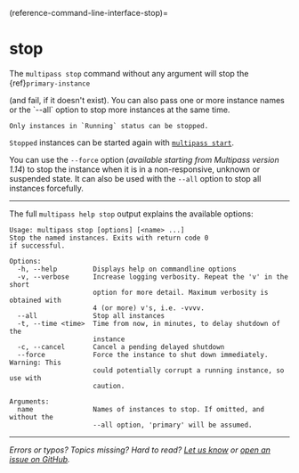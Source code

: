 (reference-command-line-interface-stop)=
# stop

The `multipass stop` command without any argument will stop the {ref}`primary-instance`
<!-- [Primary instance]( /t/28469#primary-instance) --> (and fail, if it doesn't exist). You can also pass one or more instance names or the `--all` option to stop more instances at the same time.

```{note}
Only instances in `Running` status can be stopped.
```

`Stopped` instances can be started again with [`multipass start`](/reference/command-line-interface/start).

You can use the `--force` option (*available starting from Multipass version 1.14*) to stop the instance when it is in a non-responsive, unknown or suspended state. It can also be used with the `--all` option to stop all instances forcefully.

---

The full `multipass help stop` output explains the available options:

```{code-block} text
Usage: multipass stop [options] [<name> ...]
Stop the named instances. Exits with return code 0 
if successful.

Options:
  -h, --help         Displays help on commandline options
  -v, --verbose      Increase logging verbosity. Repeat the 'v' in the short
                     option for more detail. Maximum verbosity is obtained with
                     4 (or more) v's, i.e. -vvvv.
  --all              Stop all instances
  -t, --time <time>  Time from now, in minutes, to delay shutdown of the
                     instance
  -c, --cancel       Cancel a pending delayed shutdown
  --force            Force the instance to shut down immediately. Warning: This
                     could potentially corrupt a running instance, so use with
                     caution.

Arguments:
  name               Names of instances to stop. If omitted, and without the
                     --all option, 'primary' will be assumed.

```

---

*Errors or typos? Topics missing? Hard to read? <a href="https://docs.google.com/forms/d/e/1FAIpQLSd0XZDU9sbOCiljceh3rO_rkp6vazy2ZsIWgx4gsvl_Sec4Ig/viewform?usp=pp_url&entry.317501128=https://canonical.com/multipass/docs/stop-command" target="_blank">Let us know</a> or <a href="https://github.com/canonical/multipass/issues/new/choose" target="_blank">open an issue on GitHub</a>.*

